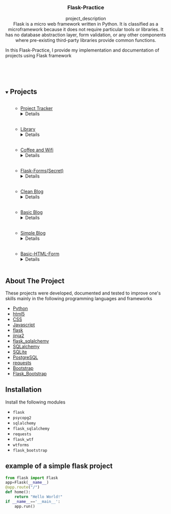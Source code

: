 <br />
<p align="center">

  <h3 align="center">Flask-Practice</h3>

  <p align="center">
    project_description
    <br />
Flask is a micro web framework written in Python. It is classified as a microframework because it does not require particular tools or libraries.
It has no database abstraction layer, form validation, or any other components where pre-existing third-party libraries provide common functions.<br />

In this Flask-Practice, I provide my implementation and documentation of projects using Flask framework

   <br />
    <br />
  </p>



<!-- TABLE OF CONTENTS -->
<details open="open">
  <summary><h2 style="display: inline-block">Projects</h2></summary>
  <ol>


<ul>
        <li><a href="https://github.com/amgad01/python-code/tree/main/Web%20development%20projects%20%20(FLASK%2C%20Flask-WTForms%2C%20SQLite%2C%20SQLAlchemy%2C%20Bootstrap%2Cjinja%2C%20html%2Ccss)/project-tracker">Project Tracker</a></li>
        <details><br /><em><b>Project Tracker</b></em> is designed to record projects and the associated tasks in a database using<a href="#PostgreSQL"> PostgreSQL</a>  as RDBMS
it  has the functionality to add, delete and view projects or tasks that can be stored in a database "project_tracker".</details>
<br />
</ul>
        <ul>
        <li><a href="https://github.com/amgad01/python-code/tree/main/Web%20development%20projects%20%20(FLASK%2C%20Flask-WTForms%2C%20SQLite%2C%20SQLAlchemy%2C%20Bootstrap%2Cjinja%2C%20html%2Ccss)/library">Library</a></li>
        <details> <br/> Coffee and wifi: a webpage that shows the books stored in a <a href="#SQLite">Sqlite</a> database using <a href="#Sqlalchemy">Sqlalchemy</a>,  with the user book title, author's name and rating of each book. This webpage project of the library  has the functionality to add, delete or edit the information of the books already stored in the database.
            <ul> - Used modules: <em> flask</em>, <em> flask_wtf</em>,  <em> wtforms</em>,  <em> flask_bootstrap</em>,<em> flask_sqlalchemy</em></ul>
</details>
      </ul>
<br />
<ul>
        <li><a href="https://github.com/amgad01/python-code/tree/main/Web%20development%20projects%20%20(FLASK%2C%20Flask-WTForms%2C%20SQLite%2C%20SQLAlchemy%2C%20Bootstrap%2Cjinja%2C%20html%2Ccss)/coffee-and-wifi">Coffee and Wifi</a></li>
        <details> <br/> Coffee and wifi: a webpage that shows Cafe-Name, Location, Opening time,	Closing time and the user evaluation of the Coffee, Wifi and Power socket availability in each cafe stored in a csv file. it has the functionality to add a new cafe and store it in the local csv file.
            <ul> - Used modules: <em> flask</em>, <em> flask_wtf</em>,  <em> wtforms</em>,  <em> flask_bootstrap</em>,<em> csv</em></ul>
</details>
      </ul>
<br />

<ul>
        <li><a href="https://github.com/amgad01/python-code/tree/main/Web%20development%20projects%20%20(FLASK%2C%20Flask-WTForms%2C%20SQLite%2C%20SQLAlchemy%2C%20Bootstrap%2Cjinja%2C%20html%2Ccss)/flask-forms(secrets)">Flask-Forms(Secret)</a></li>
        <details><br /><em><b>Flask-Forms(Secrets)</b></em> a website that holds some secrets. Only with the right username and password can you access the page that contains secrets..
            <ul> - Used modules: <em> flask</em>, <em> flask_wtf</em>,  <em> wtforms</em>,  <em> flask_bootstrap</em></ul>
</details>
<br />
</ul>
<ul>
        <li><a href="https://github.com/amgad01/python-code/tree/main/Web%20development%20projects%20%20(FLASK%2C%20Flask-WTForms%2C%20SQLite%2C%20SQLAlchemy%2C%20Bootstrap%2Cjinja%2C%20html%2Ccss)/clean-blog">Clean Blog</a></li>
        <details><br/><em><b>Clean Blog</b></em> with a number of blog posts that are retrieved through requests from the <a href="https://api.npoint.io"> npoint api</a> and render the different post content, <em></em><b>about page,contact form</b><em></em> in a Blog that is based on the <a href="https://startbootstrap.com/previews/clean-blog"> Clean Blog template.</a>  With the functionality to sends an email automatically when the contact form is submitted.
            <ul> - Used modules: <em> flask</em>, <em> requests</em>,  <em> smtplib</em></ul>
</details></ul><br/> 

<ul>
        <li><a href="https://github.com/amgad01/python-code/tree/main/Web%20development%20projects%20%20(FLASK%2C%20Flask-WTForms%2C%20SQLite%2C%20SQLAlchemy%2C%20Bootstrap%2Cjinja%2C%20html%2Ccss)/basic_blog">Basic Blog</a></li>
        <details> <br/>this project is implemented  to practice the basic functionality of flask, jinja2, flask-wtforms.
            <ul>- Used modules: <em> flask</em>, <em> flask_wtf</em>, <em> wtforms</em></ul>
</details>
      </ul><br />
<ul>
        <li><a href="https://github.com/amgad01/python-code/tree/main/Web%20development%20projects%20%20(FLASK%2C%20Flask-WTForms%2C%20SQLite%2C%20SQLAlchemy%2C%20Bootstrap%2Cjinja%2C%20html%2Ccss)/blog">Simple Blog</a></li>
        <details> <br/> <em><b>Simple Blog</b></em> with a number of blog posts that are retrieved through requests from the <a href="https://api.npoint.io"> npoint api</a> and render the  different post content in simple html template structure.
            <ul> - Used modules: <em> flask</em>, <em> requests</em></ul></details>
</ul><br />
        <ul>
        <li><a href="https://github.com/amgad01/python-code/tree/main/Web%20development%20projects%20%20(FLASK%2C%20Flask-WTForms%2C%20SQLite%2C%20SQLAlchemy%2C%20Bootstrap%2Cjinja%2C%20html%2Ccss)/html-forms-in-flask">Basic-HTML-Form</a></li>
        <details> <br/>Implementation of a basic html form in flask.
            <ul>- Used modules: <em> flask</em></ul>
</details>
      </ul><br />
  </ol>
</details>

[comment]: <> (<!-- ABOUT THE PROJECT -->)
## About The Project
These projects were developed, documented and tested to improve one's skills  mainly in the following programming languages and frameworks
* [Python](https://www.python.org/)
* [html5](#html5)
* [CSS](#CSS)
* [Javascript](#Javascript)
* [flask](https://flask.palletsprojects.com/en/1.1.x/)
* [jinja2](https://jinja.palletsprojects.com/)
* [flask_sqlalchemy](https://flask-sqlalchemy.palletsprojects.com/en/2.x/) 
* [SQLalchemy](#SQLalchemy)
* [SQLite](#SQLite)
* [PostgreSQL](#PostgreSQL)
* [requests](https://pypi.org/project/requests/)
* [Bootstrap](Bootstrap)
* [Flask_Bootstrap](https://pythonhosted.org/Flask-Bootstrap)


[comment]: <> (<!-- GETTING STARTED -->)
## Installation 
Install the following modules 
* `flask ` 
* `psycopg2` 
* `sqlalchemy` 
* `flask_sqlalchemy`
* `requests`
* `flask_wtf`
* `wtforms`
* `flask_bootstrap`


## example of a simple flask project
```py
from flask import Flask
app=Flask(__name__)
@app.route("/")
def home():
	return "Hello World!"
if __name__=='__main__':
	app.run()
```